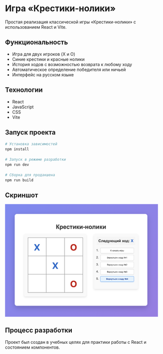 # Игра «Крестики-нолики»

Простая реализация классической игры «Крестики-нолики» с использованием React и Vite.

## Функциональность

- Игра для двух игроков (X и O)
- Синие крестики и красные нолики
- История ходов с возможностью возврата к любому ходу
- Автоматическое определение победителя или ничьей
- Интерфейс на русском языке

## Технологии

- React
- JavaScript
- CSS
- Vite

## Запуск проекта

```bash
# Установка зависимостей
npm install

# Запуск в режиме разработки
npm run dev

# Сборка для продакшена
npm run build
```

## Скриншот

![Скриншот игры](screenshot.png)

## Процесс разработки

Проект был создан в учебных целях для практики работы с React и состоянием компонентов.
